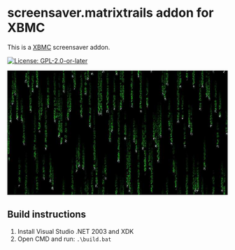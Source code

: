 # screensaver.matrixtrails addon for XBMC

This is a [XBMC](https://xbmc.tv) screensaver addon.

[![License: GPL-2.0-or-later](https://img.shields.io/badge/License-GPL%20v2+-blue.svg)](LICENSE.md)

![screenshot](https://github.com/xbmc4xbox/screensaver.matrixtrails/blob/master/screensaver.matrixtrails/resources/screenshot-01.jpg)

## Build instructions

1. Install Visual Studio .NET 2003 and XDK
2. Open CMD and run: `.\build.bat`